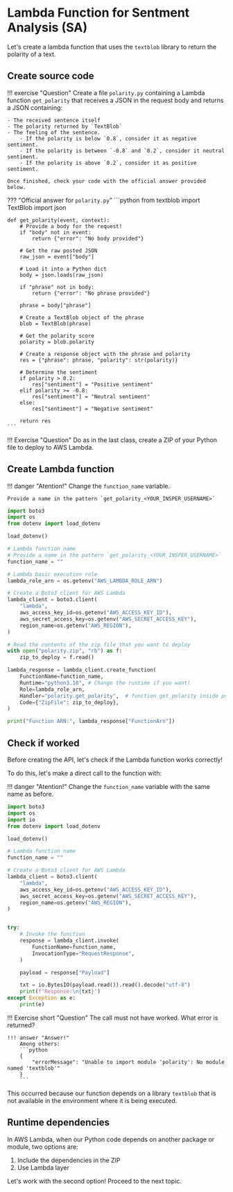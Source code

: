 # Lambda Function for Sentment Analysis (SA)

Let's create a lambda function that uses the `textblob` library to return the polarity of a text.

## Create source code

!!! exercise "Question"
    Create a file `polarity.py` containing a Lambda function `get_polarity` that receives a JSON in the request body and returns a JSON containing:

    - The received sentence itself
    - The polarity returned by `TextBlob`
    - The feeling of the sentence.
        - If the polarity is below `0.8`, consider it as negative sentiment.
        - If the polarity is between `-0.8` and `0.2`, consider it neutral sentiment.
        - If the polarity is above `0.2`, consider it as positive sentiment.

    Once finished, check your code with the official answer provided below.

??? "Official answer for `polarity.py`"
    ```python
    from textblob import TextBlob
    import json


    def get_polarity(event, context):
        # Provide a body for the request!
        if "body" not in event:
            return {"error": "No body provided"}

        # Get the raw posted JSON
        raw_json = event["body"]

        # Load it into a Python dict
        body = json.loads(raw_json)

        if "phrase" not in body:
            return {"error": "No phrase provided"}

        phrase = body["phrase"]

        # Create a TextBlob object of the phrase
        blob = TextBlob(phrase)

        # Get the polarity score
        polarity = blob.polarity

        # Create a response object with the phrase and polarity
        res = {"phrase": phrase, "polarity": str(polarity)}

        # Determine the sentiment
        if polarity > 0.2:
            res["sentiment"] = "Positive sentiment"
        elif polarity >= -0.8:
            res["sentiment"] = "Neutral sentiment"
        else:
            res["sentiment"] = "Negative sentiment"

        return res
    ```

!!! Exercise "Question"
    Do as in the last class, create a ZIP of your Python file to deploy to AWS Lambda.

## Create Lambda function

!!! danger "Atention!"
    Change the `function_name` variable.
    
    Provide a name in the pattern `get_polarity_<YOUR_INSPER_USERNAME>`

```python
import boto3
import os
from dotenv import load_dotenv

load_dotenv()

# Lambda function name
# Provide a name in the pattern `get_polarity_<YOUR_INSPER_USERNAME>`
function_name = ""

# Lambda basic execution role
lambda_role_arn = os.getenv("AWS_LAMBDA_ROLE_ARN")

# Create a Boto3 client for AWS Lambda
lambda_client = boto3.client(
    "lambda",
    aws_access_key_id=os.getenv("AWS_ACCESS_KEY_ID"),
    aws_secret_access_key=os.getenv("AWS_SECRET_ACCESS_KEY"),
    region_name=os.getenv("AWS_REGION"),
)

# Read the contents of the zip file that you want to deploy
with open("polarity.zip", "rb") as f:
    zip_to_deploy = f.read()

lambda_response = lambda_client.create_function(
    FunctionName=function_name,
    Runtime="python3.10", # Change the runtime if you want!
    Role=lambda_role_arn,
    Handler="polarity.get_polarity",  # function get_polarity inside polarity.py
    Code={"ZipFile": zip_to_deploy},
)

print("Function ARN:", lambda_response["FunctionArn"])
```

## Check if worked

Before creating the API, let's check if the Lambda function works correctly!

To do this, let's make a direct call to the function with:

!!! danger "Atention!"
    Change the `function_name` variable with the same name as before.

```python
import boto3
import os
import io
from dotenv import load_dotenv

load_dotenv()

# Lambda function name
function_name = ""

# Create a Boto3 client for AWS Lambda
lambda_client = boto3.client(
    "lambda",
    aws_access_key_id=os.getenv("AWS_ACCESS_KEY_ID"),
    aws_secret_access_key=os.getenv("AWS_SECRET_ACCESS_KEY"),
    region_name=os.getenv("AWS_REGION"),
)


try:
    # Invoke the function
    response = lambda_client.invoke(
        FunctionName=function_name,
        InvocationType="RequestResponse",
    )

    payload = response["Payload"]

    txt = io.BytesIO(payload.read()).read().decode("utf-8")
    print(f"Response:\n{txt}")
except Exception as e:
    print(e)
```

!!! Exercise short "Question"
    The call must not have worked. What error is returned?
    
    !!! answer "Answer!"
        Among others:
        ```python
        {
            "errorMessage": "Unable to import module 'polarity': No module named 'textblob'"
        }
        ```

This occurred because our function depends on a library `textblob` that is not available in the environment where it is being executed.

## Runtime dependencies

In AWS Lambda, when our Python code depends on another package or module, two options are:

1. Include the dependencies in the ZIP
1. Use Lambda layer

Let's work with the second option! Proceed to the next topic.
